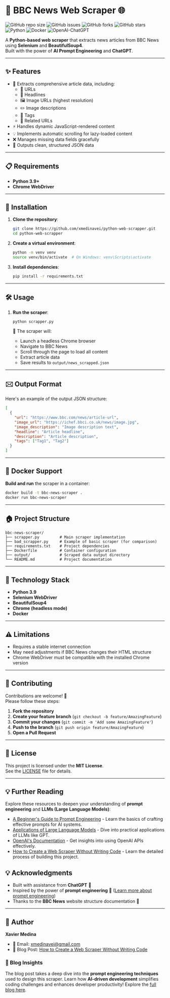 # 📰 BBC News Web Scraper 🌐

![GitHub repo size](https://img.shields.io/github/repo-size/xmedinavei/python-web-scrapper) ![GitHub issues](https://img.shields.io/github/issues/xmedinavei/python-web-scrapper) ![GitHub forks](https://img.shields.io/github/forks/xmedinavei/python-web-scrapper?style=social) ![GitHub stars](https://img.shields.io/github/stars/xmedinavei/python-web-scrapper?style=social)   
![Python](https://img.shields.io/badge/Python-3.9-blue) ![Docker](https://img.shields.io/badge/Docker-Enabled-blue) ![OpenAI-ChatGPT](https://img.shields.io/badge/OpenAI-ChatGPT-green)

A **Python-based web scraper** that extracts news articles from BBC News using **Selenium** and **BeautifulSoup4**.  
Built with the power of **AI Prompt Engineering** and **ChatGPT**.

---

## ✨ Features

- 📜 Extracts comprehensive article data, including:
  - 🔗 URLs
  - 📰 Headlines
  - 🖼️ Image URLs (highest resolution)
  - ✏️ Image descriptions
  - 🌂 Tags
  - 🔄 Related URLs
- ⚡ Handles dynamic JavaScript-rendered content
- 💡 Implements automatic scrolling for lazy-loaded content
- ❌ Manages missing data fields gracefully
- 📂 Outputs clean, structured JSON data

---

## 📋 Requirements

- **Python 3.9+**  
- **Chrome WebDriver**

---

## 🚀 Installation

1. **Clone the repository**:

   ```bash
   git clone https://github.com/xmedinavei/python-web-scrapper.git
   cd python-web-scrapper
   ```

2. **Create a virtual environment**:

   ```bash
   python -m venv venv
   source venv/bin/activate  # On Windows: venv\Scripts\activate
   ```

3. **Install dependencies**:

   ```bash
   pip install -r requirements.txt
   ```

---

## 🛠️ Usage

1. **Run the scraper**:

   ```bash
   python scrapper.py
   ```

   🎯 The scraper will:
   - Launch a headless Chrome browser
   - Navigate to BBC News
   - Scroll through the page to load all content
   - Extract article data
   - Save results to `output/news_scrapped.json`

---

## 🖂️ Output Format

Here's an example of the output JSON structure:

```json
[
  {
    "url": "https://www.bbc.com/news/article-url",
    "image_url": "https://ichef.bbci.co.uk/news/image.jpg",
    "image_description": "Image description text",
    "headline": "Article headline",
    "description": "Article description",
    "tags": ["Tag1", "Tag2"]
  }
]
```

---

## 🐳 Docker Support

**Build and run** the scraper in a container:

```bash
docker build -t bbc-news-scraper .
docker run bbc-news-scraper
```

---

## 🏠 Project Structure

```plaintext
bbc-news-scraper/
├── scrapper.py         # Main scraper implementation
├── bad_scrapper.py     # Example of basic scraper (for comparison)
├── requirements.txt    # Project dependencies
├── Dockerfile          # Container configuration
├── output/             # Scraped data output directory
└── README.md           # Project documentation
```

---

## 🔧 Technology Stack

- **Python 3.9**  
- **Selenium WebDriver**  
- **BeautifulSoup4**  
- **Chrome (headless mode)**  
- **Docker**

---

## ⚠️ Limitations

- Requires a stable internet connection  
- May need adjustments if BBC News changes their HTML structure  
- Chrome WebDriver must be compatible with the installed Chrome version  

---

## 🤝 Contributing

Contributions are welcome! 🚀  
Please follow these steps:

1. **Fork the repository**  
2. **Create your feature branch** (`git checkout -b feature/AmazingFeature`)  
3. **Commit your changes** (`git commit -m 'Add some AmazingFeature'`)  
4. **Push to the branch** (`git push origin feature/AmazingFeature`)  
5. **Open a Pull Request**

---

## 📄 License

This project is licensed under the **MIT License**.  
See the [LICENSE](LICENSE) file for details.

---

## 💡 Further Reading

Explore these resources to deepen your understanding of **prompt engineering** and **LLMs (Large Language Models)**:

- [A Beginner's Guide to Prompt Engineering](https://www.prompting.ai/guide) - Learn the basics of crafting effective prompts for AI systems.
- [Applications of Large Language Models](https://huggingface.co/transformers/) - Dive into practical applications of LLMs like GPT.
- [OpenAI's Documentation](https://platform.openai.com/docs/) - Get insights into using OpenAI APIs effectively.
- [How to Create a Web Scraper Without Writing Code](https://xaviermedina.hashnode.dev/how-to-create-a-web-scraper-without-writing-code-unlocking-the-power-of-prompt-engineering-with-chatgpt) - Learn the detailed process of building this project.

## 💡 Acknowledgments

- Built with assistance from **ChatGPT** 🤖  
- Inspired by the power of **prompt engineering** 🔋 ([Learn more about prompt engineering](https://xaviermedina.hashnode.dev/how-to-create-a-web-scraper-without-writing-code-unlocking-the-power-of-prompt-engineering-with-chatgpt#prompt-engineering))
- Thanks to the **BBC News** website structure documentation 🙌

---

## 👤 Author

**Xavier Medina**  

- 📧 Email: [xmedinavei@gmail.com](mailto:xmedinavei@gmail.com)  
- 🔗 Blog Post: [How to Create a Web Scraper Without Writing Code](https://xaviermedina.hashnode.dev/how-to-create-a-web-scraper-without-writing-code-unlocking-the-power-of-prompt-engineering-with-chatgpt)

### 📃 Blog Insights
The blog post takes a deep dive into the **prompt engineering techniques** used to design this scraper. Learn how **AI-driven development** simplifies coding challenges and enhances developer productivity! Explore the [full blog here](https://xaviermedina.hashnode.dev/how-to-create-a-web-scraper-without-writing-code-unlocking-the-power-of-prompt-engineering-with-chatgpt).
